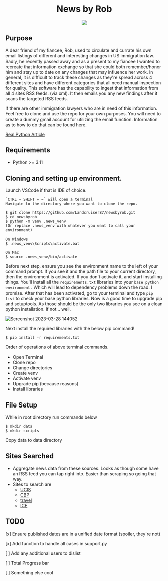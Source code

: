 <h1 align="center">
  <b>News by Rob</b><br>
</h1>

<p align="center">
      <a href="https://www.python.org/">
        <img src="https://img.shields.io/badge/Python->3.11-blue" /></a>    
</p>

## Purpose
A dear friend of my fiancee, Rob, used to circulate and currate his own email
listings of different and interesting changes in US immigration law. Sadly, he
recently passed away and as a present to my fiancee I wanted to recreate that
information exchange so that she could both remember/honor him and stay up to
date on any changes that may influence her work.  In general, it is difficult to
track these changes as they're spread across 4 different sites and have
different categories that all need manual inspection for quality. This software
has the capability to ingest that information from all 4 sites RSS feeds.  (via
xml).  It then emails you any new findings after it scans the targeted RSS
feeds.  

If there are other immigration lawyers who are in need of this information.
Feel free to clone and use the repo for your own purposes.  You will need to
create a dummy gmail account for utilizing the email function.  Information as
to how to do that can be found here.  

[Real Python Article](https://realpython.com/python-send-email/)


## Requirements
- Python >= 3.11

## Cloning and setting up environment.
Launch VSCode if that is IDE of choice.

```
`CTRL + SHIFT + ~` will open a terminal
Navigate to the directory where you want to clone the repo. 

$ git clone https://github.com/Landcruiser87/newsbyrob.git
$ cd newsbyrob
$ python -m venv .news_venv
(Or replace .news_venv with whatever you want to call your environment)	

On Windows
$ .news_venv\Scripts\activate.bat

On Mac
$ source .news_venv/bin/activate
```

Before next step, ensure you see the environment name to the left of your
command prompt.  If you see it and the path file to your current directory, then
the environment is activated.   If you don't activate it, and start installing
things.  You'll install all the `requirements.txt` libraries into your `base
python environment.` Which will lead to dependency problems down the road.  I
promise. After that has been activated, go to your terminal and type `pip list`
to check your base python libraries.  Now is a good time to upgrade pip and
setuptools. As those should be the only two libraries you see on a clean python
installation.  If not...  well.

![Screenshot 2023-03-28 144052](https://user-images.githubusercontent.com/16505709/228358535-3364e0ea-b273-40b8-ab59-4dddf2f92ee2.png)


Next install the required libraries with the below pip command!

```
$ pip install -r requirements.txt
```

Order of operations of above terminal commands. 
- Open Terminal
- Clone repo
- Change directories
- Create venv
- Activate venv
- Upgrade pip (because reasons)
- Install libraries

## File Setup
While in root directory run commands below
```
$ mkdir data
$ mkdir scripts
```

Copy data to data directory

## Sites Searched

- Aggregate news data from these sources.  Looks as though some have an RSS feed you can tap right into.  Easier than scraping so going that way.
- Sites to search are
  - [UCIS](https://www.uscis.gov/news/rss-feed/59144)
  - [CBP](https://www.cbp.gov/rss)
  - [travel](https://travel.state.gov/_res/rss/TAsTWs.xml#.html)
  - [ICE](https://www.ice.gov/rss)

## TODO

[x] Ensure published dates are in a unified date format (spoiler, they're not)

[x] Add function to handle all cases in support.py

[ ] Add any additional users to dislist

[ ] Total Progress bar

[ ] Something else cool
